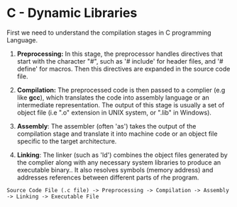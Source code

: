 # C - Dynamic Libraries

First we need to understand the compilation stages in C programming Language.

1. **Preprocessing:**
In this stage, the preprocessor handles directives that start with the character "#", such as '# include' for header files, and '# define' for macros. Then this directives are expanded in the source code file.

2. **Compilation:**
The preprocessed code is then passed to a complier (e.g like **gcc**), which translates the code into assembly language or an intermediate representation. The output of this stage is usually a set of object file (i.e ".o" extension in UNIX system, or ".lib" in Windows).

3. **Assembly**:
The assembler (often 'as') takes the output of the compilation stage and translate it into machine code or an object file specific to the target architecture.

4. **Linking**:
The linker (such as 'ld') combines the object files generated by the complier along with any necessary system libraries to produce an executable binary.. It also resolves symbols (memory address) and addresses references between different parts of rhe program.

```
Source Code File (.c file) -> Preprocessing -> Compilation -> Assembly -> Linking -> Executable File
```
